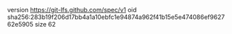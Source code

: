 version https://git-lfs.github.com/spec/v1
oid sha256:283b19f206d17bb4a1a10ebfc1e94874a962f41b15e5e474086ef962762e5905
size 62
